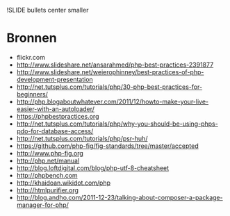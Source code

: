 !SLIDE bullets center smaller
# Bronnen

* flickr.com
* http://www.slideshare.net/ansarahmed/php-best-practices-2391877
* http://www.slideshare.net/weierophinney/best-practices-of-php-development-presentation
* http://net.tutsplus.com/tutorials/php/30-php-best-practices-for-beginners/
* http://php.blogaboutwhatever.com/2011/12/howto-make-your-live-easier-with-an-autoloader/
* https://phpbestpractices.org
* http://net.tutsplus.com/tutorials/php/why-you-should-be-using-phps-pdo-for-database-access/
* http://net.tutsplus.com/tutorials/php/psr-huh/
* https://github.com/php-fig/fig-standards/tree/master/accepted
* http://www.php-fig.org
* http://php.net/manual
* http://blog.loftdigital.com/blog/php-utf-8-cheatsheet
* http://phpbench.com
* http://khaidoan.wikidot.com/php
* http://htmlpurifier.org
* http://blog.andho.com/2011-12-23/talking-about-composer-a-package-manager-for-php/